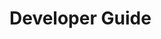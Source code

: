 # Developer Guide

<!-- ## Developing New Objects
All objects, static and dynamic, derive from the BaseObject class. When creating a new object, you may either inherit directly from the BaseObject class or from an existing child class such as PedAgent or Vehicle.

### Color Visualization
The ObjectColors class defines all object colors for visualization when rendering in the grid. As desired, object colors can be changed or added. -->